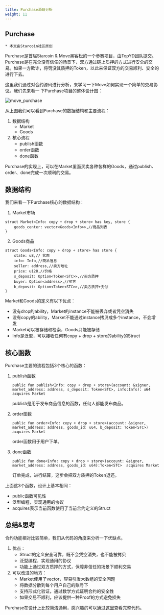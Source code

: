 ```yaml
---
title: Purchase源码分析
weight: 11
---
```


## Purchase

~~~
* 本文由Starcoin社区原创
~~~

Purchase是首届Starcoin & Move黑客松的一个参赛项目，由TopYD团队提交。Purchase是在完全没有信任的场景下，双方通过链上质押的方式进行安全的交易。如果一方欺诈，将罚没其质押的Token，以此来保证双方的交易顺利、安全的进行下去。

这里我们通过对合约源码进行分析，来学习一下Move如何实现一个简单的交易协议。我们先来看一 下Purchase项目的整体设计图：

![move_purchase](https://tva1.sinaimg.cn/large/008i3skNly1gug7xlve6mj60d303374a02.jpg)

从上图我们可以看到Purchase的数据结构和主要流程：

1. 数据结构
   * Market
   * Goods
2. 核心流程
   * publish函数
   * order函数
   * done函数

Purchase的实现上，可以在Market里面买卖各种各样的Goods，通过publish、order、done完成一次顺利的交易。



## 数据结构

我们来看一下Purchase核心的数据结构：

1. Market市场

~~~Move
struct Market<Info: copy + drop + store> has key, store {
    goods_center: vector<Goods<Info>>,//商品列表
}
~~~

2. Goods商品

~~~Move
struct Goods<Info: copy + drop + store> has store {
    state: u8,// 状态
    info: Info,//商品信息
    seller: address,//卖方地址
    price: u128,//价格
    s_deposit: Option<Token<STC>>,//买方质押
    buyer: Option<address>,//买方
    b_deposit: Option<Token<STC>>,//卖方质押+支付
}
~~~

Market和Goods的定义有以下优点：

* 没有drop的ability，Market的instance不能被丢弃或者凭空消失
* 没有copy的ability，Market不能通过instance拷贝成多个instance，不会增发
* Market可以被存储和检索，Goods只能被存储
* Info是泛型，可以接收任何有copy + drop + store的ability的Struct



## 核心函数

Purchase主要的流程包括3个核心的函数：

1. publish函数

   ~~~Move
   public fun publish<Info: copy + drop + store>(account: &signer, market_address: address, s_deposit: Token<STC>, info:Info): u64 acquires Market
   ~~~

   publish是用于发布商品信息的函数，任何人都能发布商品。

2. order函数

   ~~~Move
   public fun order<Info: copy + drop + store>(account: &signer, market_address: address, goods_id: u64, b_deposit: Token<STC>) acquires Market 
   ~~~

   order函数用于用户下单。

3. done函数

   ~~~Move
   public fun done<Info: copy + drop + store>(account: &signer, market_address: address, goods_id: u64):Token<STC>  acquires Market 
   ~~~

   订单完成，进行结算，这步会把双方质押的Token退还。

上面这3个函数，设计上基本相同：

* public函数可见性
* 泛型编程，实现通用的协议
* acquires表示当前函数使用了当前合约定义的Struct



## 总结&思考

合约功能相对比较简单，我们从代码的⻆度来分析一下优缺点。

1. 优点：
   * Struct的定义安全可靠，既不会凭空消失，也不能被拷贝
   * 泛型编程，实现通用的协议
   * 功能上通过双方质押的方式，保障非信任的场景下顺利交易
2. 可以改进的地方：
   * Market使用了vector，容易引发大数组的安全问题
   * 将数据分散到每个用户自己的账号下
   * 支持形式化验证，通过数学方式证明合约的安全性
   * 如果交易不顺利，应该提供一种Proof的方式避免损失

Purchase在设计上比较简洁通用，感兴趣的可以通过[这里](https://gitlab.com/mingzhena/Purchase/-/tree/main/public/src/modules)查看完整代码。

